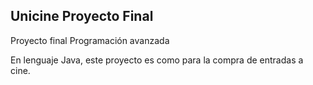 ## Unicine Proyecto Final

Proyecto final Programación avanzada 

En lenguaje Java, este proyecto es como para la compra de entradas a cine.
